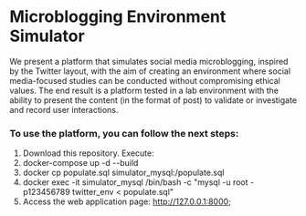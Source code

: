 # Microblogging Environment Simulator

 
We present a platform that simulates social media microblogging, inspired by the Twitter layout, with the aim of creating an environment where social media-focused studies can be conducted without compromising ethical values.  The end result is a platform tested in a lab environment with the ability to present the content (in the format of post) to validate or investigate and record user interactions.

###  To use the platform, you can follow the next steps:

1. Download this repository.
Execute:
2. docker-compose up -d --build
3. docker cp populate.sql simulator_mysql:/populate.sql
4. docker exec -it simulator_mysql /bin/bash -c "mysql -u root -p123456789 twitter_env < populate.sql"
5. Access the web application page: http://127.0.0.1:8000;

